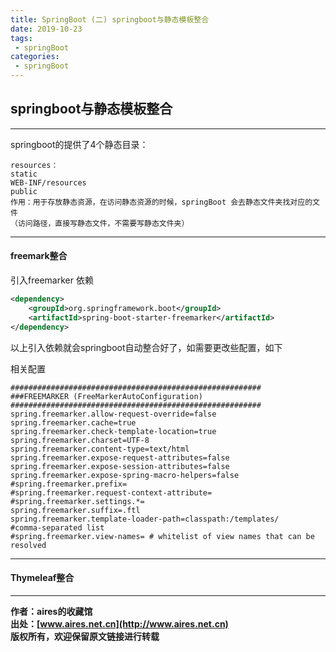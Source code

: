 ```yaml
---
title: SpringBoot (二) springboot与静态模板整合
date: 2019-10-23
tags:
 - springBoot
categories: 
 - springBoot
---
```


## springboot与静态模板整合

---

springboot的提供了4个静态目录：
```text
resources：
static
WEB-INF/resources
public
作用：用于存放静态资源，在访问静态资源的时候，springBoot 会去静态文件夹找对应的文件
（访问路径，直接写静态文件，不需要写静态文件夹）
```

---
#### freemark整合

引入freemarker 依赖
```xml
<dependency>
    <groupId>org.springframework.boot</groupId>
    <artifactId>spring-boot-starter-freemarker</artifactId>
</dependency>
```

以上引入依赖就会springboot自动整合好了，如需要更改些配置，如下

相关配置
```text
########################################################
###FREEMARKER (FreeMarkerAutoConfiguration)
########################################################
spring.freemarker.allow-request-override=false
spring.freemarker.cache=true
spring.freemarker.check-template-location=true
spring.freemarker.charset=UTF-8
spring.freemarker.content-type=text/html
spring.freemarker.expose-request-attributes=false
spring.freemarker.expose-session-attributes=false
spring.freemarker.expose-spring-macro-helpers=false
#spring.freemarker.prefix=
#spring.freemarker.request-context-attribute=
#spring.freemarker.settings.*=
spring.freemarker.suffix=.ftl
spring.freemarker.template-loader-path=classpath:/templates/
#comma-separated list
#spring.freemarker.view-names= # whitelist of view names that can be resolved
```

---
#### Thymeleaf整合

---

**作者：aires的收藏馆**  
**出处：[www.aires.net.cn](http://www.aires.net.cn)**   
**版权所有，欢迎保留原文链接进行转载** 

